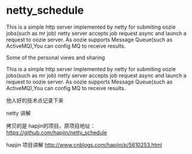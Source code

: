 # netty_schedule
This is a simple http server implemented by netty for submiting oozie jobs(such as mr job)
netty server accepts job request async and launch a request to oozie server.
As oozie supports Message Queue(such as ActiveMQ),You can config MQ to receive results.


Some of the personal views and sharing

This is a simple http server implemented by netty for submiting oozie jobs(such as mr job) netty server accepts job request async and launch a request to oozie server. As oozie supports Message Queue(such as ActiveMQ),You can config MQ to receive results.

他人好的技术点记录下来

netty 讲解

拷贝的是 hapjin的项目，原项目地址： https://github.com/hapjin/netty_schedule


hapjin 项目讲解 http://www.cnblogs.com/hapjin/p/5610253.html
